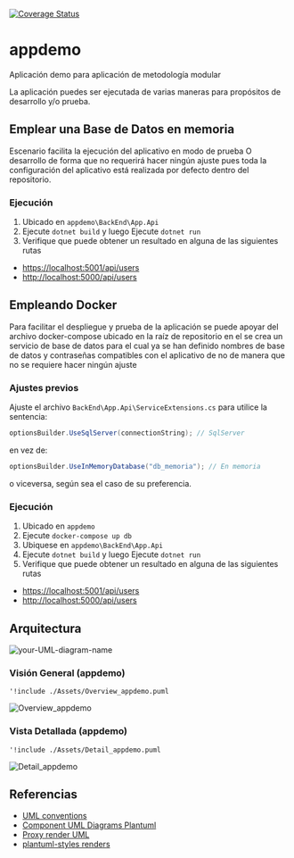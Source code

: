[![Coverage Status](https://coveralls.io/repos/github/wkrea/appdemo/badge.svg?branch=main)](https://coveralls.io/github/wkrea/appdemo?branch=main)

# appdemo

Aplicación demo para aplicación de metodología modular

La aplicación puedes ser ejecutada de varias maneras para propósitos de desarrollo y/o prueba.

## Emplear una Base de Datos en memoria

Escenario facilita la ejecución del aplicativo en modo de prueba O desarrollo de forma que no requerirá hacer ningún ajuste pues toda la configuración del aplicativo está realizada por defecto dentro del repositorio.

### Ejecución

1. Ubicado en `appdemo\BackEnd\App.Api`
2. Ejecute `dotnet build` y luego Ejecute `dotnet run`
3. Verifique que puede obtener un resultado en alguna de las siguientes rutas
* [https://localhost:5001/api/users](https://localhost:5001/api/users)
* [http://localhost:5000/api/users](http://localhost:5000/api/users)

## Empleando Docker

Para facilitar el despliegue y prueba de la aplicación se puede apoyar del archivo docker-compose ubicado en la raíz de repositorio en el se crea un servicio de base de datos para el cual ya se han definido nombres de base de datos y contraseñas compatibles con el aplicativo de no de manera que no se requiere hacer ningún ajuste

### Ajustes previos

Ajuste el archivo `BackEnd\App.Api\ServiceExtensions.cs`
para utilice la sentencia:

```C#
optionsBuilder.UseSqlServer(connectionString); // SqlServer
```

en vez de:

```C#
optionsBuilder.UseInMemoryDatabase("db_memoria"); // En memoria
```

o viceversa, según sea el caso de su preferencia.

### Ejecución

1. Ubicado en `appdemo`
2. Ejecute `docker-compose up db`
3. Ubiquese en `appdemo\BackEnd\App.Api`
4. Ejecute `dotnet build` y luego Ejecute `dotnet run`
5. Verifique que puede obtener un resultado en alguna de las siguientes rutas
* [https://localhost:5001/api/users](https://localhost:5001/api/users)
* [http://localhost:5000/api/users](http://localhost:5000/api/users)

## Arquitectura
![your-UML-diagram-name](http://www.plantuml.com/plantuml/proxy?cache=no&src=https://raw.githubusercontent.com/jonashackt/plantuml-markdown/master/example-uml.iuml)

### Visión General (appdemo)

```plantuml
'!include ./Assets/Overview_appdemo.puml
```

![Overview_appdemo](http://www.plantuml.com/plantuml/proxy?cache=no&src=https://raw.githubusercontent.com/wkrea/appdemo/main/Assets/Overview_appdemo.puml)

### Vista Detallada (appdemo)

```plantuml
'!include ./Assets/Detail_appdemo.puml
```

![Detail_appdemo](http://www.plantuml.com/plantuml/proxy?cache=no&src=https://raw.githubusercontent.com/wkrea/appdemo/main/Assets/Detail_appdemo.puml)

## Referencias

* [UML conventions](https://crashedmind.github.io/PlantUMLHitchhikersGuide/PlantUMLSpriteLibraries/plantuml_sprites.html)
* [Component UML Diagrams Plantuml](https://real-world-plantuml.com/umls/4860331021041664)
* [Proxy render UML](https://github.com/jonashackt/plantuml-markdown#2-integrate-plantuml-render-engine-with-github-markdown)
* [plantuml-styles renders](https://github.com/wkrea/plantuml-styles)
